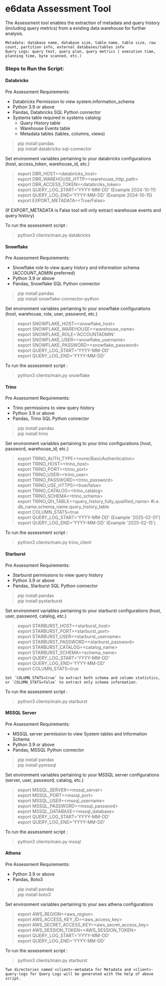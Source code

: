 # e6data Assessment Tool
The Assessment tool enables the extraction of metadata and query history (including query metrics) from a existing data
warehouse for further analysis.
```
Metadata: database name, database size, table name, table size, row count, partition info, external databases/tables info
Query Logs: query text, query plan, query metrics ( execution time, planning time, byte scanned, etc.)
```
### Steps to Run the Script:

#### Databricks

Pre Assessment Requirements:

- Databricks Permission to view system.information_schema
- Python 3.9 or above
- Pandas, Databricks SQL Python connector
- Systems table required in systems catalog:
  - Query History table
  - Warehouse Events table 
  - Metadata tables (tables, columns, views)


> pip install pandas \
> pip install databricks-sql-connector

Set environment variables pertaining to your databricks configurations (host, access_token, warehouse_id, etc.)

> export DBR_HOST=<databricks_host> \
> export DBR_WAREHOUSE_HTTP=<warehouse_http_path> \
> export DBR_ACCESS_TOKEN=<databrciks_token> \
> export QUERY_LOG_START='YYYY-MM-DD' (Example 2024-10-11) \
> export QUERY_LOG_END='YYYY-MM-DD' (Example 2024-10-15) \
> export EXPORT_METADATA=<True/False>

(If EXPORT_METADATA is False tool will only extract warehouse events and query history) 

To run the assessment script :
> python3 clients/main.py databricks


#### Snowflake
Pre Assessment Requirements:

- Snowflake role to view query history and information schema (ACCOUNT_ADMIN preferred)
- Python 3.9 or above
- Pandas, Snowflake SQL Python connector

> pip install pandas \
> pip install snowflake-connector-python


Set environment variables pertaining to your snowflake configurations (host, warehouse, role, user, password, etc.)
> export SNOWFLAKE_HOST=<snowflake_host> \
> export SNOWFLAKE_WAREHOUSE=<warehouse_name> \
> export SNOWFLAKE_ROLE='ACCOUNTADMIN' \
> export SNOWFLAKE_USER=<snowflake_username> \
> export SNOWFLAKE_PASSWORD=<snowflake_password> \
> export QUERY_LOG_START='YYYY-MM-DD' \
> export QUERY_LOG_END='YYYY-MM-DD'

To run the assessment script :

> python3 clients/main.py snowflake


#### Trino

Pre Assessment Requirements:

- Trino permissions to view query history
- Python 3.9 or above
- Pandas, Trino SQL Python connector


> pip install pandas \
> pip install trino

Set environment variables pertaining to your trino configurations (host, password, warehouse_id, etc.)


> export TRINO_AUTH_TYPE=<none/BasicAuthentication> \
> export TRINO_HOST=<trino_host> \
> export TRINO_PORT=<trino_port> \
> export TRINO_USER=<trino_user> \
> export TRINO_PASSWORD=<trino_password> \
> export TRINO_USE_HTTPS=<true/false> \
> export TRINO_CATALOG=<trino_catalog> \
> export TRINO_SCHEMA=<trino_schema> \
> export TRINO_QH_TABLE=<query_history_fully_qualified_name>  #i.e. db_name.schema_name.query_history_table \
> export COLUMN_STATS=true \
> export QUERY_LOG_START='YYYY-MM-DD' (Example '2025-02-01') \
> export QUERY_LOG_END='YYYY-MM-DD' (Example '2025-02-15')


To run the assessment script :
> python3 clients/main.py trino_client

#### Starburst 
Pre Assessment Requirements:

- Starburst permissions to view query history
- Python 3.9 or above
- Pandas, Starburst SQL Python connector


> pip install pandas \
> pip install pystarburst


Set environment variables pertaining to your starburst configurations (host, user, password, catalog, etc.) 

> export STARBURST_HOST=<starburst_host> \
> export STARBURST_PORT=<starburst_port> \
> export STARBURST_USER=<starburst_username> \
> export STARBURST_PASSWORD=<starburst_password> \
> export STARBURST_CATALOG=<catalog_name> \
> export STARBURST_SCHEMA=<schema_name> \
> export QUERY_LOG_START='YYYY-MM-DD' \
> export QUERY_LOG_END='YYYY-MM-DD' \
> export COLUMN_STATS=true
```
Set `COLUMN_STATS=true` to extract both schema and column statistics, or `COLUMN_STATS=false` to extract only schema information.
```
To run the assessment script :

> python3 clients/main.py starburst

#### MSSQL Server
Pre Assessment Requirements:

- MSSQL server permission to view System tables and Information Schema
- Python 3.9 or above
- Pandas, MSSQL Python connector


> pip install pandas \
> pip install pymssql


Set environment variables pertaining to your MSSQL server configurations (server, user, password, catalog, etc.) 

> export MSSQL_SERVER=<mssql_server> \
> export MSSQL_PORT=<mssql_port> \
> export MSSQL_USER=<mssql_username> \
> export MSSQL_PASSWORD=<mssql_password> \
> export MSSQL_DATABASE=<mssql_database> \
> export QUERY_LOG_START='YYYY-MM-DD' \
> export QUERY_LOG_END='YYYY-MM-DD'

To run the assessment script :

> python3 clients/main.py mssql

#### Athena 
Pre Assessment Requirements:

- Python 3.9 or above
- Pandas, Boto3 


> pip install pandas \
> pip install boto3


Set environment variables pertaining to your aws athena configurations

>export AWS_REGION=<aws_region> \
>export AWS_ACCESS_KEY_ID=<aws_access_key> \
>export AWS_SECRET_ACCESS_KEY=<aws_secret_access_key> \
>export AWS_SESSION_TOKEN=<AWS_SESSION_TOKEN> \
> export QUERY_LOG_START='YYYY-MM-DD' \
> export QUERY_LOG_END='YYYY-MM-DD'

To run the assessment script :

> python3 clients/main.py starburst
```
Two directories named <client>-metadata for Metadata and <client>-query-logs for Query Logs will be generated with the help of above script.
```
